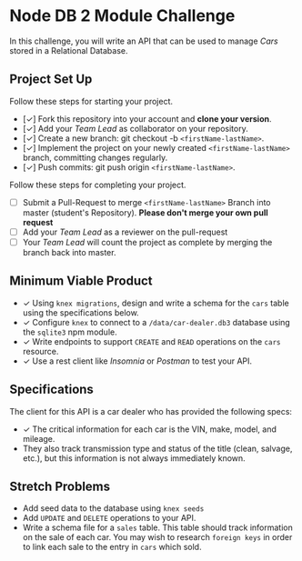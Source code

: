 # Node DB 2 Module Challenge

In this challenge, you will write an API that can be used to manage _Cars_ stored in a Relational Database.

## Project Set Up

Follow these steps for starting your project.

- [✓] Fork this repository into your account and **clone your version**.
- [✓] Add your _Team Lead_ as collaborator on your repository.
- [✓] Create a new branch: git checkout -b `<firstName-lastName>`.
- [✓] Implement the project on your newly created `<firstName-lastName>` branch, committing changes regularly.
- [✓] Push commits: git push origin `<firstName-lastName>`.

Follow these steps for completing your project.

- [ ] Submit a Pull-Request to merge `<firstName-lastName>` Branch into master (student's Repository). **Please don't merge your own pull request**
- [ ] Add your _Team Lead_ as a reviewer on the pull-request
- [ ] Your _Team Lead_ will count the project as complete by merging the branch back into master.

## Minimum Viable Product

- ✓ Using `knex migrations`, design and write a schema for the `cars` table using the specifications below.
- ✓ Configure `knex` to connect to a `/data/car-dealer.db3` database using the `sqlite3` npm module.
- ✓ Write endpoints to support `CREATE` and `READ` operations on the `cars` resource.
- ✓ Use a rest client like _Insomnia_ or _Postman_ to test your API.

## Specifications

The client for this API is a car dealer who has provided the following specs:

- ✓ The critical information for each car is the VIN, make, model, and mileage.
- They also track transmission type and status of the title (clean, salvage, etc.), but this information is not always immediately known.

## Stretch Problems

- Add seed data to the database using `knex seeds`
- Add `UPDATE` and `DELETE` operations to your API.
- Write a schema file for a `sales` table. This table should track information on the sale of each car. You may wish to research `foreign keys` in order to link each sale to the entry in `cars` which sold.
